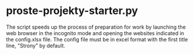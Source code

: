 # proste-projekty-starter.py

The script speeds up the process of preparation for work by launching the web browser in the incognito mode and opening the websites indicated in the config.xlsx file.
The config file must be in excel format with the first title line, "Strony" by default.
